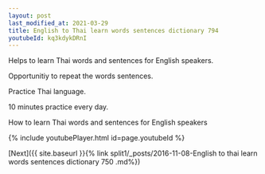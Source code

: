 ```yaml
---
layout: post
last_modified_at: 2021-03-29
title: English to Thai learn words sentences dictionary 794 
youtubeId: kq3kdykDRnI
---
```

 
 
Helps to learn Thai words and sentences for English speakers.

Opportunitiy to repeat the words sentences. 

Practice Thai language. 
 
10 minutes practice every day. 
 
How to learn Thai words and sentences for English speakers 
 
{% include youtubePlayer.html id=page.youtubeId %}
 
 
[Next]({{ site.baseurl }}{% link  split1/_posts/2016-11-08-English to thai learn words sentences dictionary 750 .md%})
 
